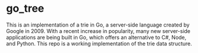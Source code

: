 # go_tree
This is an implementation of a trie in Go, a server-side language created by Google in 2009. With a recent increase in popularity, many new server-side applications are being built in Go, which offers an alternative to C#, Node, and Python. This repo is a working implementation of the trie data structure.
